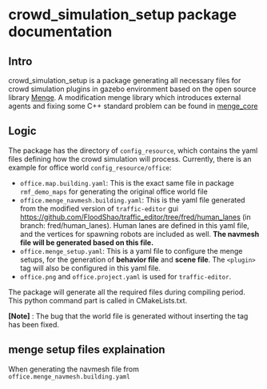 # crowd_simulation_setup package documentation
## Intro
crowd_simulation_setup is a package generating all necessary files for crowd simulation plugins in gazebo environment based on the open source library [Menge](https://github.com/MengeCrowdSim/Menge). A modification menge library which introduces external agents and fixing some C++ standard problem can be found in [menge_core](https://github.com/FloodShao/menge_core)

## Logic
The package has the directory of `config_resource`, which contains the yaml files defining how the crowd simulation will process. Currently, there is an example for office world `config_resource/office`:
* `office.map.building.yaml`: This is the exact same file in package `rmf_demo_maps` for generating the original office world file
* `office.menge_navmesh.building.yaml`: This is the yaml file generated from the modified version of `traffic-editor` gui <https://github.com/FloodShao/traffic_editor/tree/fred/human_lanes> (in branch: fred/human_lanes). Human lanes are defined in this yaml file, and the vertices for spawning robots are included as well. **The navmesh file will be generated based on this file.**
* `office.menge_setup.yaml`: This is a yaml file to configure the menge setups, for the generation of **behavior file** and **scene file**. The `<plugin>` tag will also be configured in this yaml file.
* `office.png` and `office.project.yaml` is used for `traffic-editor`.

The package will generate all the required files during compiling period. This python command part is called in CMakeLists.txt. 

**[Note]** :
The bug that the world file is generated without inserting the <plugin> tag has been fixed.

## menge setup files explaination
When generating the navmesh file from `office.menge_navmesh.building.yaml` 



